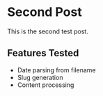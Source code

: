# Second Post

This is the second test post.

## Features Tested

- Date parsing from filename
- Slug generation
- Content processing